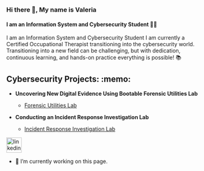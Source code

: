 ### Hi there 👋, My name is Valeria
#### I am an Information System and Cybersecurity Student :woman_technologist:
I am an Information System and Cybersecurity Student
I am currently a Certified Occupational Therapist transitioning into the cybersecurity world. Transitioning into a new field can be challenging, but with dedication, continuous learning, and hands-on practice everything is possible! :books:

<h2> Cybersecurity Projects: :memo: </h2>

- <b>Uncovering New Digital Evidence Using Bootable Forensic Utilities Lab </b>
  - [Forensic Utilities Lab](https://github.com/vvalencia94/Virtual-Lab-Uncovering-New-Digital-Evidence-Using-Bootable-Forensic-Utilities)
 
- <b>Conducting an Incident Response Investigation Lab</b>
  - [Incident Response Investigation Lab](https://github.com/vvalencia94/Conducting-an-Incident-Response-Investigation-for-a-Suspicious-Login)


[<img src='https://cdn.jsdelivr.net/npm/simple-icons@3.0.1/icons/linkedin.svg' alt='linkedin' height='40'>](https://www.linkedin.com/in/vvalencia94/)  


- 🔭 I’m currently working on this page. 





